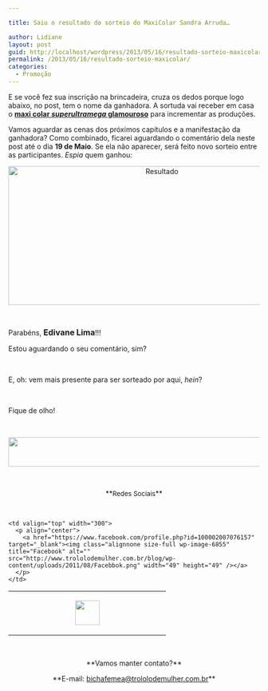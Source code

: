 ```yaml
---

title: Saiu o resultado do sorteio do MaxiColar Sandra Arruda…

author: Lidiane
layout: post
guid: http://localhost/wordpress/2013/05/16/resultado-sorteio-maxicolar/
permalink: /2013/05/16/resultado-sorteio-maxicolar/
categories:
  - Promoção
---
```

E se você fez sua inscrição na brincadeira, cruza os dedos porque logo abaixo, no post, tem o nome da ganhadora. A sortuda vai receber em casa o [**maxi colar _superultramega_ glamouroso**](http://www.trololodemulher.com.br/2013/05/07/sorteio-maxi-colar/) para incrementar as produções.

Vamos aguardar as cenas dos próximos capítulos e a manifestação da ganhadora? Como combinado, ficarei aguardando o comentário dela neste post até o dia **19 de Maio**. Se ela não aparecer, será feito novo sorteio entre as participantes. _Espia_ quem ganhou:

<!--more-->

<p align="center">
  <a href="http://www.trololodemulher.com.br/blog/wp-content/uploads/2013/05/Resultado.png"><img class="alignnone size-full wp-image-9461" alt="Resultado" src="http://www.trololodemulher.com.br/blog/wp-content/uploads/2013/05/Resultado.png" width="600" height="278" /></a>
</p>

&nbsp;

Parabéns, **<span style="font-size: medium;">Edivane Lima</span>**!!!

Estou aguardando o seu comentário, sim?

&nbsp;

E, oh: vem mais presente para ser sorteado por aqui, _hein_?

&nbsp;

Fique de olho!

&nbsp;

<p align="center">
  <a href="http://feedburner.google.com/fb/a/mailverify?uri=blogbichafemea&loc=pt_BR" target="_blank"><img class="alignnone size-full wp-image-8451" title="Assine o Bicha Fêmea grátis!" alt="" src="http://www.trololodemulher.com.br/blog/wp-content/uploads/2012/01/rodapé.png" width="600" height="59" /></a>
</p>

&nbsp;

<p align="center">
  **<span style="font-size: small;">Redes Sociais</span>**
</p>

&nbsp;

<table width="600" border="0" cellspacing="0" cellpadding="2">
  <tr>
    <td valign="top" width="300">
      <p align="center">
        <a href="https://twitter.com/#%21/bichafemea" target="_blank"><img class="alignnone size-full wp-image-6857" title="Twitter" alt="" src="http://www.trololodemulher.com.br/blog/wp-content/uploads/2011/08/Twitter.png" width="49" height="49" /></a>
      </p>
    </td>
    
    <td valign="top" width="300">
      <p align="center">
        <a href="https://www.facebook.com/profile.php?id=100002007076157" target="_blank"><img class="alignnone size-full wp-image-6855" title="Facebook" alt="" src="http://www.trololodemulher.com.br/blog/wp-content/uploads/2011/08/Facebbok.png" width="49" height="49" /></a>
      </p>
    </td>
  </tr>
</table>

&nbsp;

<p align="center">
  **Vamos manter contato?**
</p>

<p align="center">
  **E-mail: <a href="mailto:bichafemea@trololodemulher.com.br">bichafemea@trololodemulher.com.br</a>**
</p>

<p align="center">